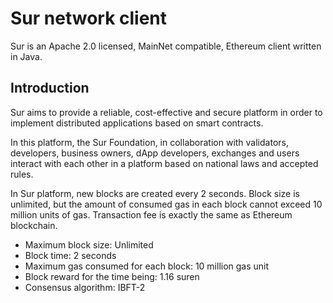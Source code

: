 # Sur network client
Sur is an Apache 2.0 licensed, MainNet compatible, Ethereum client written in Java.

## Introduction

Sur aims to provide a reliable, cost-effective and secure platform
in order to implement distributed applications based on smart contracts.

In this platform, the Sur Foundation, in collaboration with validators,
developers, business owners, dApp developers,
exchanges and users interact with each other in a platform based on national
laws and accepted rules.

In Sur platform, new blocks are created every 2 seconds. Block size 
is unlimited, but the amount of consumed gas in each block cannot exceed
10 million units of gas. Transaction fee is exactly the same as
Ethereum blockchain. 

* Maximum block size: Unlimited
* Block time: 2 seconds
* Maximum gas consumed for each block: 10 million gas unit
* Block reward for the time being: 1.16 suren
* Consensus algorithm: IBFT-2
